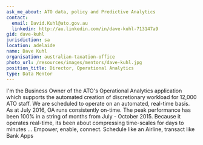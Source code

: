 ```yaml
---
ask_me_about: ATO data, policy and Predictive Analytics
contact:
  email: David.Kuhl@ato.gov.au
  linkedin: http://au.linkedin.com/in/dave-kuhl-713147a9
gid: dave-kuhl
jurisdiction: sa
location: adelaide
name: Dave Kuhl
organisation: australian-taxation-office
photo_url: /resources/images/mentors/dave-kuhl.jpg
position_title: Director, Operational Analytics
type: Data Mentor
---
```


I'm the Business Owner of the ATO's Operational Analytics application which supports the automated creation of discretionary workload for 12,000 ATO staff.  We are scheduled to operate on an automated, real-time basis. As at July 2016, OA runs consistently on-time. The peak performance has been 100% in a string of months from July - October 2015.
Because it operates real-time, its been about compressing time-scales for days to minutes ...  Empower, enable, connect.
Schedule like an Airline, transact like Bank Apps